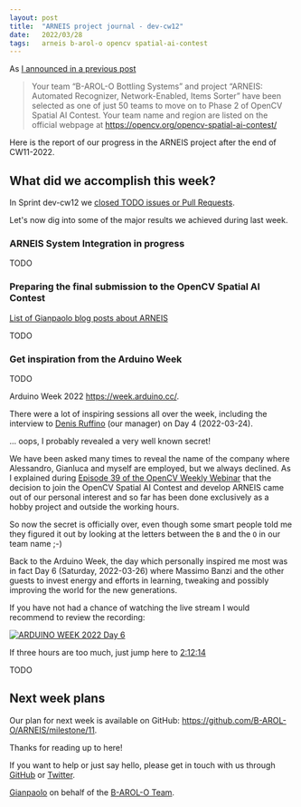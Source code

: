 ```yaml
---
layout: post
title:  "ARNEIS project journal - dev-cw12"
date:   2022/03/28
tags: 	arneis b-arol-o opencv spatial-ai-contest
---
```


<!--
<a href="https://opencv.org/opencv-spatial-ai-contest/#finalists"><img src="https://user-images.githubusercontent.com/75182/146637995-3266f15d-81a4-4470-a337-965404340121.jpg" alt="OpenCV Spatial AI Contest Finalist" width="40%"></a>

Welcome to our weekly status report of the [ARNEIS project](https://github.com/B-AROL-O/ARNEIS)!
-->

As [I announced in a previous post](https://gmacario.github.io/posts/2021-12-18-arneis-spatial-ai-finalist)

> Your team “B-AROL-O Bottling Systems” and project “ARNEIS: Automated Recognizer, Network-Enabled, Items Sorter” have been selected as one of just 50 teams to move on to Phase 2 of OpenCV Spatial AI Contest.
> Your team name and region are listed on the official webpage at <https://opencv.org/opencv-spatial-ai-contest/​>

Here is the report of our progress in the ARNEIS project after the end of CW11-2022.

## What did we accomplish this week?

In Sprint dev-cw12 we [closed TODO issues or Pull Requests](https://github.com/B-AROL-O/ARNEIS/issues?q=is%3Aclosed+milestone%3Adev-cw12).

<!-- TODO: Add screenshot of <https://github.com/orgs/B-AROL-O/projects/1/views/5> -->

Let's now dig into some of the major results we achieved during last week.

### ARNEIS System Integration in progress

TODO

### Preparing the final submission to the OpenCV Spatial AI Contest 

[List of Gianpaolo blog posts about ARNEIS](https://github.com/gmacario/gmacario.github.io/pulls?q=is%3Apr+is%3Aclosed+label%3A%22topic%3A+ARNEIS%22)

TODO

### Get inspiration from the Arduino Week

TODO

Arduino Week 2022 <https://week.arduino.cc/>.

There were a lot of inspiring sessions all over the week, including the interview to [Denis Ruffino](https://it.linkedin.com/in/denis-ruffino-26a6a110) (our manager) on Day 4 (2022-03-24).

... oops, I probably revealed a very well known secret!

We have been asked many times to reveal the name of the company where Alessandro, Gianluca and myself are employed, but we always declined.
As I explained during [Episode 39 of the OpenCV Weekly Webinar](TODO) that the decision to join the OpenCV Spatial AI Contest and develop ARNEIS came out of our personal interest and so far has been done exclusively as a hobby project and outside the working hours.

So now the secret is officially over, even though some smart people told me they figured it out by looking at the letters between the `B` and the `O` in our team name ;-)

Back to the Arduino Week, the day which personally inspired me most was in fact Day 6 (Saturday, 2022-03-26) where Massimo Banzi and the other guests to invest energy and efforts in learning, tweaking and possibly improving the world for the new generations.

If you have not had a chance of watching the live stream I would recommend to review the recording:

[![ARDUINO WEEK 2022 Day 6](https://img.youtube.com/vi/AqgJ17d8UnQ/0.jpg)](https://www.youtube.com/watch?v=AqgJ17d8UnQ?t=0 "ARDUINO WEEK 2022 Day 6")

If three hours are too much, just jump here to [2:12:14](https://youtu.be/AqgJ17d8UnQ?t=7934)

TODO

## Next week plans

Our plan for next week is available on GitHub: <https://github.com/B-AROL-O/ARNEIS/milestone/11>.

<!-- TODO: Add screenshot of <https://github.com/orgs/B-AROL-O/projects/1/views/1> -->

<!-- ## That's all, folks -->

Thanks for reading up to here!

<!-- Thanks for reading up to the end of such long post! -->

If you want to help or just say hello, please get in touch with us through [GitHub](https://github.com/B-AROL-O/ARNEIS) or [Twitter](https://twitter.com/baroloteam).

[Gianpaolo](https://github.com/gmacario) on behalf of the [B-AROL-O Team](https://github.com/b-arol-o).

<!-- EOF -->
